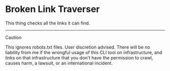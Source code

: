 # Broken Link Traverser


This thing checks all the links it can find.

---

> [!CAUTION]
> This ignores robots.txt files. User discretion advised. There will be no liability from me if the wrongful usage of this CLI tool on infrastructure, and links on that infrastructure that you don't have the permission to crawl, causes harm, a lawsuit, or an international incident.
